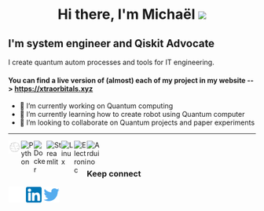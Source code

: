 <!--
**mickahell/mickahell** is a ✨ _special_ ✨ repository because its `README.md` (this file) appears on your GitHub profile.
- 🤔 I’m looking for help with ...
- 💬 Ask me about ...
- 📫 How to reach me: ...
- 😄 Pronouns: ...
- ⚡ Fun fact: ...
-->

<h1 align="center">Hi there, I'm Michaël <img src="https://media.giphy.com/media/hvRJCLFzcasrR4ia7z/giphy.gif" height="32" /></h1>

## I'm system engineer and Qiskit Advocate
I create quantum autom processes and tools for IT engineering.

#### You can find a live version of (almost) each of my project in my website --> https://xtraorbitals.xyz 

- 🔭 I’m currently working on Quantum computing
- 🌱 I’m currently learning how to create robot using Quantum computer
- 👯 I’m looking to collaborate on Quantum projects and paper experiments

---

<img align="left" alt="Qiskit" width="26px" src="https://raw.githubusercontent.com/AkashGutha/Qiskit-Snippets/master/assets/qiskit.gif" />
<img align="left" alt="Python" width="26px" src="https://cdn3.iconfinder.com/data/icons/logos-and-brands-adobe/512/267_Python-512.png" />
<img align="left" alt="Docker" width="26px" src="https://cdn3.iconfinder.com/data/icons/social-media-2169/24/social_media_social_media_logo_docker-1024.png" />
<img align="left" alt="Streamlit" width="30px" src="https://docs.streamlit.io/logo.svg" />
<img align="left" alt="Linux" width="26px" src="https://cdn3.iconfinder.com/data/icons/logos-brands-3/24/logo_brand_brands_logos_linux-1024.png" />
<img align="left" alt="Electronic" width="26px" src="https://cdn4.iconfinder.com/data/icons/colorful-electronic-parts/108/circuitdiagram_full_of_color2-42-512.png" />
<img align="left" alt="Arduino" width="26px" src="https://upload.wikimedia.org/wikipedia/commons/8/87/Arduino_Logo.svg" />  
<br />
<br />

### Keep connect
[![GitHub](https://raw.githubusercontent.com/mickahell/mickahell/main/resources/github.png)](https://github.com/mickahell) 
[![LinkedIn](https://raw.githubusercontent.com/mickahell/mickahell/main/resources/linkedin.png)](https://www.linkedin.com/in/michaelrollin/) 
[![Twitter](https://raw.githubusercontent.com/mickahell/mickahell/main/resources/twitter.png)](https://twitter.com/mickahell89700)
